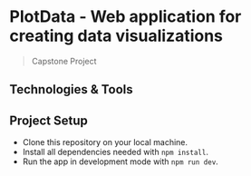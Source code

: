 # PlotData - Web application for creating data visualizations
> Capstone Project


## Technologies & Tools



## Project Setup

- Clone this repository on your local machine.
- Install all dependencies needed with `npm install`.
- Run the app in development mode with `npm run dev`.

